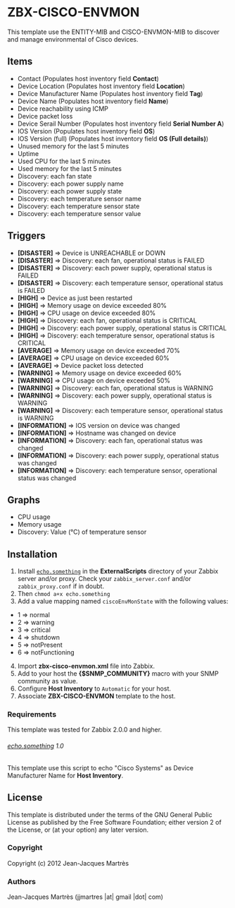 ZBX-CISCO-ENVMON
================

This template use the ENTITY-MIB and CISCO-ENVMON-MIB to discover and manage environmental of Cisco devices.

Items
-----

  * Contact (Populates host inventory field **Contact**)
  * Device Location (Populates host inventory field **Location**)
  * Device Manufacturer Name (Populates host inventory field **Tag**)
  * Device Name (Populates host inventory field **Name**)
  * Device reachability using ICMP
  * Device packet loss
  * Device Serail Number (Populates host inventory field **Serial Number A**)
  * IOS Version (Populates host inventory field **OS**)
  * IOS Version (full) (Populates host inventory field **OS (Full details)**)
  * Unused memory for the last 5 minutes
  * Uptime
  * Used CPU for the last 5 minutes
  * Used memory for the last 5 minutes
  * Discovery: each fan state 
  * Discovery: each power supply name
  * Discovery: each power supply state
  * Discovery: each temperature sensor name
  * Discovery: each temperature sensor state
  * Discovery: each temperature sensor value

Triggers
--------

  * **[DISASTER]** => Device is UNREACHABLE or DOWN
  * **[DISASTER]** => Discovery: each fan, operational status is FAILED
  * **[DISASTER]** => Discovery: each power supply, operational status is FAILED
  * **[DISASTER]** => Discovery: each temperature sensor, operational status is FAILED
  * **[HIGH]** => Device as just been restarted
  * **[HIGH]** => Memory usage on device exceeded 80%
  * **[HIGH]** => CPU usage on device exceeded 80%
  * **[HIGH]** => Discovery: each fan, operational status is CRITICAL
  * **[HIGH]** => Discovery: each power supply, operational status is CRITICAL
  * **[HIGH]** => Discovery: each temperature sensor, operational status is CRITICAL
  * **[AVERAGE]** => Memory usage on device exceeded 70%
  * **[AVERAGE]** => CPU usage on device exceeded 60%
  * **[AVERAGE]** => Device packet loss detected
  * **[WARNING]** => Memory usage on device exceeded 60%
  * **[WARNING]** => CPU usage on device exceeded 50%
  * **[WARNING]** => Discovery: each fan, operational status is WARNING
  * **[WARNING]** => Discovery: each power supply, operational status is WARNING
  * **[WARNING]** => Discovery: each temperature sensor, operational status is WARNING
  * **[INFORMATION]** => IOS version on device was changed
  * **[INFORMATION]** => Hostname was changed on device
  * **[INFORMATION]** => Discovery: each fan, operational status was changed
  * **[INFORMATION]** => Discovery: each power supply, operational status was changed
  * **[INFORMATION]** => Discovery: each temperature sensor, operational status was changed

Graphs
------

  * CPU usage
  * Memory usage
  * Discovery: Value (°C) of temperature sensor

Installation
------------

1. Install [`echo.something`](https://github.com/jjmartres/Zabbix/tree/master/zbx-scripts/echo.something) in the **ExternalScripts** directory of your Zabbix server and/or proxy. Check your `zabbix_server.conf` and/or `zabbix_proxy.conf` if in doubt.
2. Then `chmod a+x echo.something`
3. Add a value mapping named `ciscoEnvMonState` with the following values:
  * 1 => normal
  * 2 => warning
  * 3 => critical
  * 4 => shutdown
  * 5 => notPresent
  * 6 => notFunctioning
4. Import **zbx-cisco-envmon.xml** file into Zabbix.
5. Add to your host the **{$SNMP_COMMUNITY}** macro with your SNMP community as value.
6. Configure **Host Inventory** to `Automatic` for your host.
7. Associate **ZBX-CISCO-ENVMON** template to the host.
 
### Requirements

This template was tested for Zabbix 2.0.0 and higher.

###### [echo.something](https://github.com/jjmartres/Zabbix/tree/master/zbx-scripts/echo.something) 1.0

This template use this script to echo "Cisco Systems" as Device Manufacturer Name for **Host Inventory**.

License
-------

This template is distributed under the terms of the GNU General Public License as published by the Free Software Foundation; either version 2 of the  License, or (at your option) any later version.

### Copyright

  Copyright (c) 2012 Jean-Jacques Martrès

### Authors
  
  Jean-Jacques Martrès
  (jjmartres |at| gmail |dot| com)
